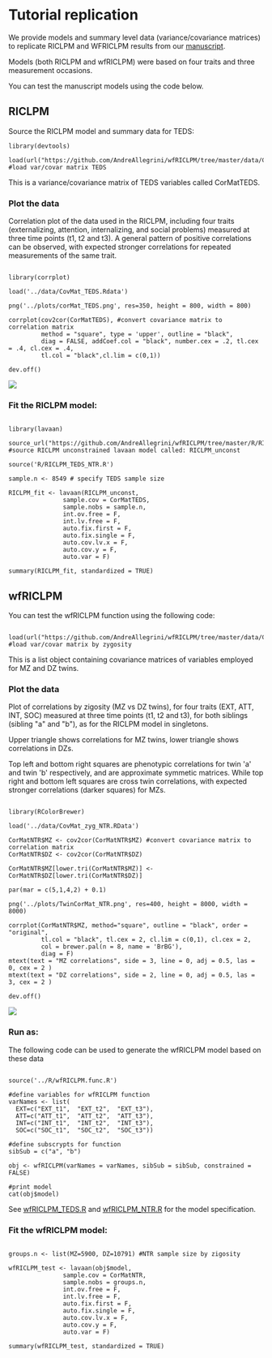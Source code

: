 # Tutorial replication

We provide models and summary level data (variance/covariance matrices) to replicate RICLPM and WFRICLPM results from our [manuscript]().

Models (both RICLPM and wfRICLPM) were based on four traits and three measurement occasions.

You can test the manuscript models using the code below.

## RICLPM

Source the RICLPM model and summary data for TEDS: 

```{r}
library(devtools)

load(url("https://github.com/AndreAllegrini/wfRICLPM/tree/master/data/CovMat_TEDS.RData")) #load var/covar matrix TEDS 

```

This is a variance/covariance matrix of TEDS variables called CorMatTEDS.

### Plot the data

Correlation plot of the data used in the RICLPM, including four traits (externalizing, attention, internalizing, and social problems) measured at three time points (t1, t2 and t3). A general pattern of positive correlations can be observed, with expected stronger correlations for repeated measurements of the same trait. 


```{r, eval = F echo = F}

library(corrplot)

load('../data/CovMat_TEDS.Rdata')

png('../plots/corMat_TEDS.png', res=350, height = 800, width = 800)

corrplot(cov2cor(CorMatTEDS), #convert covariance matrix to correlation matrix
         method = "square", type = 'upper', outline = "black", 
         diag = FALSE, addCoef.col = "black", number.cex = .2, tl.cex = .4, cl.cex = .4,
         tl.col = "black",cl.lim = c(0,1))

dev.off()

```

![](../plots/corMat_TEDS.png?raw=true)

### Fit the RICLPM model:

```{r}

library(lavaan)

source_url("https://github.com/AndreAllegrini/wfRICLPM/tree/master/R/RICLPM_TEDS_NTR.R") #source RICLPM unconstrained lavaan model called: RICLPM_unconst

source('R/RICLPM_TEDS_NTR.R')

sample.n <- 8549 # specify TEDS sample size 

RICLPM_fit <- lavaan(RICLPM_unconst, 
               sample.cov = CorMatTEDS, 
               sample.nobs = sample.n,
               int.ov.free = F,
               int.lv.free = F,
               auto.fix.first = F,
               auto.fix.single = F,
               auto.cov.lv.x = F,
               auto.cov.y = F,
               auto.var = F)

summary(RICLPM_fit, standardized = TRUE)

```


## wfRICLPM

You can test the wfRICLPM function using the following code:

```{r}

load(url("https://github.com/AndreAllegrini/wfRICLPM/tree/master/data/CorMat_zyg_NTR.RData")) #load var/covar matrix by zygosity

```

This is a list object containing covariance matrices of variables employed for MZ and DZ twins. 

### Plot the data

Plot of correlations by zigosity (MZ vs DZ twins), for four traits (EXT, ATT, INT, SOC) measured at three time points (t1, t2 and t3), for both siblings (sibling "a" and "b"), as for the RICLPM model in singletons.

Upper triangle shows correlations for MZ twins, lower triangle shows correlations in DZs. 

Top left and bottom right squares are phenotypic correlations for twin 'a' and twin 'b' respectively, and are approximate symmetic matrices. While top right and bottom left squares are cross twin correlations, with expected stronger correlations (darker squares) for MZs. 

```{r eval=F echo = F, fig.height=12, fig.width=12}

library(RColorBrewer)

load('../data/CovMat_zyg_NTR.RData')
      
CorMatNTR$MZ <- cov2cor(CorMatNTR$MZ) #convert covariance matrix to correlation matrix
CorMatNTR$DZ <- cov2cor(CorMatNTR$DZ)

CorMatNTR$MZ[lower.tri(CorMatNTR$MZ)] <- CorMatNTR$DZ[lower.tri(CorMatNTR$DZ)] 

par(mar = c(5,1,4,2) + 0.1) 

png('../plots/TwinCorMat_NTR.png', res=400, height = 8000, width = 8000)

corrplot(CorMatNTR$MZ, method="square", outline = "black", order = "original",
         tl.col = "black", tl.cex = 2, cl.lim = c(0,1), cl.cex = 2,
         col = brewer.pal(n = 8, name = 'BrBG'), 
         diag = F)
mtext(text = "MZ correlations", side = 3, line = 0, adj = 0.5, las = 0, cex = 2 )
mtext(text = "DZ correlations", side = 2, line = 0, adj = 0.5, las = 3, cex = 2 )

dev.off()

```

![](../plots/TwinCorMat_NTR.png?raw=true)

### Run as: 

The following code can be used to generate the wfRICLPM model based on these data

```{r eval=F}

source('../R/wfRICLPM.func.R')

#define variables for wfRICLPM function
varNames <- list(
  EXT=c("EXT_t1",  "EXT_t2",  "EXT_t3"),
  ATT=c("ATT_t1",  "ATT_t2",  "ATT_t3"),
  INT=c("INT_t1",  "INT_t2",  "INT_t3"),
  SOC=c("SOC_t1",  "SOC_t2",  "SOC_t3"))

#define subscrypts for function
sibSub = c("a", "b")

obj <- wfRICLPM(varNames = varNames, sibSub = sibSub, constrained = FALSE)

#print model 
cat(obj$model)

```

See [wfRICLPM_TEDS.R](../R/wfRICLPM_TEDS.R) and [wfRICLPM_NTR.R](../R/wfRICLPM_NTR.R) for the model specification.

### Fit the wfRICLPM model:

```{r}

groups.n <- list(MZ=5900, DZ=10791) #NTR sample size by zigosity

wfRICLPM_test <- lavaan(obj$model, 
               sample.cov = CorMatNTR, 
               sample.nobs = groups.n,
               int.ov.free = F,
               int.lv.free = F,
               auto.fix.first = F,
               auto.fix.single = F,
               auto.cov.lv.x = F,
               auto.cov.y = F,
               auto.var = F)

summary(wfRICLPM_test, standardized = TRUE)

```
